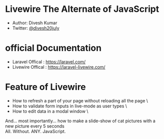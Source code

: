 # Livewire The Alternate of JavaScript

* Author: Divesh Kumar
* Twitter: [@divesh20july](https://twitter.com/divesh20july)

# official Documentation
* Laravel Offical : https://laravel.com/
* Livewire Offical : https://laravel-livewire.com/

# Feature of Livewire
* How to refresh a part of your page without reloading all the page \
* How to validate form inputs in live-mode as user types \
* How to edit data in a modal window \

And... most importantly... how to make a slide-show of cat pictures with a new picture every 5 seconds \
All. Without. ANY. JavaScript.

